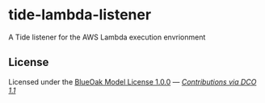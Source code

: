 # tide-lambda-listener
 
A Tide listener for the AWS Lambda execution envrionment

## License

Licensed under the [BlueOak Model License 1.0.0](LICENSE.md) — _[Contributions via DCO 1.1](contributing.md#developers-certificate-of-origin)_
